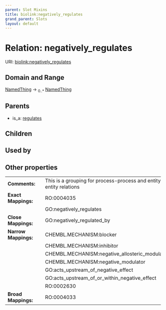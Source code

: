 ```yaml
---
parent: Slot Mixins
title: biolink:negatively_regulates
grand_parent: Slots
layout: default
---
```


# Relation: negatively_regulates




URI: [biolink:negatively_regulates](https://w3id.org/biolink/vocab/negatively_regulates)

## Domain and Range

[NamedThing](NamedThing.md) ->  <sub>0..*</sub> [NamedThing](NamedThing.md)

## Parents

 *  is_a: [regulates](regulates.md)

## Children


## Used by


## Other properties

|  |  |  |
| --- | --- | --- |
| **Comments:** | | This is a grouping for process-process and entity-entity relations |
| **Exact Mappings:** | | RO:0004035 |
|  | | GO:negatively_regulates |
| **Close Mappings:** | | GO:negatively_regulated_by |
| **Narrow Mappings:** | | CHEMBL.MECHANISM:blocker |
|  | | CHEMBL.MECHANISM:inhibitor |
|  | | CHEMBL.MECHANISM:negative_allosteric_modulator |
|  | | CHEMBL.MECHANISM:negative_modulator |
|  | | GO:acts_upstream_of_negative_effect |
|  | | GO:acts_upstream_of_or_within_negative_effect |
|  | | RO:0002630 |
| **Broad Mappings:** | | RO:0004033 |

